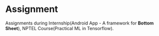 # Assignment
Assignments during Internship(Android App - A framework for **Bottom Sheet**), NPTEL Course(Practical ML in Tensorflow).
